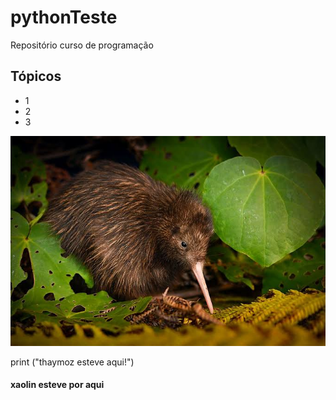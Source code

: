 # pythonTeste
Repositório curso de programação

## Tópicos
- 1
- 2
- 3

![minhaImagem](/Assets/kiwi.jpg)



print ("thaymoz esteve aqui!")

#### xaolin esteve por aqui
